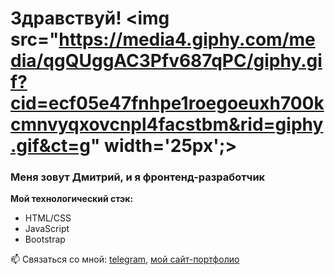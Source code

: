 # Здравствуй! <img src="https://media4.giphy.com/media/qgQUggAC3Pfv687qPC/giphy.gif?cid=ecf05e47fnhpe1roegoeuxh700kcmnvyqxovcnpl4facstbm&rid=giphy.gif&ct=g" width='25px';>

### Меня зовут Дмитрий, и я фронтенд-разработчик

**Мой технологический стэк:**
* HTML/CSS
* JavaScript
* Bootstrap

📫 Связаться со мной: [telegram](https://t.me/dmitry_barabanov), [мой сайт-портфолио](https://dmitry-barabanov.github.io/cv)

<!--
**dmitry-barabanov/dmitry-barabanov** is a ✨ _special_ ✨ repository because its `README.md` (this file) appears on your GitHub profile.

Here are some ideas to get you started:

- 🔭 I’m currently working on ...
- 🌱 I’m currently learning ...
- 👯 I’m looking to collaborate on ...
- 🤔 I’m looking for help with ...
- 💬 Ask me about ...
- 📫 How to reach me: ...
- 😄 Pronouns: ...
- ⚡ Fun fact: ...
-->

